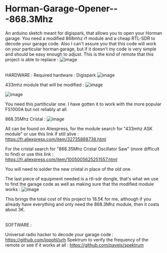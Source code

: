 # Horman-Garage-Opener---868.3Mhz
An arduino sketch meant for digispark, that allows you to open your Horman garage. You need a modified 868mhz rf module and a cheap RTL-SDR to decode your garage code.
Also I can't assure you that this code will work on your particular horman garage, but if it doesn't my code is very simple and should be easy enough to adjust.
This is the kind of remote that this project is able to replace : ![image](https://github.com/Jbrimbelibap/Horman-Garage-Opener---868.3Mhz/assets/90109439/20b7767d-ec8e-48af-87cc-f21b89f90602)


######
HARDWARE :
Required hardware : Digispark 
![image](https://github.com/Jbrimbelibap/Horman-Garage-Opener---868.3Mhz/assets/90109439/9f8ce798-c65d-41f4-9850-2383a5e9a932)

433mhz module that will be modified : 
![image](https://github.com/Jbrimbelibap/Horman-Garage-Opener---868.3Mhz/assets/90109439/95b8223d-1a3c-4e29-a765-47bad023b55b)

![image](https://github.com/Jbrimbelibap/Horman-Garage-Opener---868.3Mhz/assets/90109439/78a88073-6790-4b29-88f6-9fa48efb4b6d)

You need this partiticular one. I have gotten it to work with the more popular FS1000A but not reliably at all.

868.35Mhz Cristal : 
![image](https://github.com/Jbrimbelibap/Horman-Garage-Opener---868.3Mhz/assets/90109439/6494ed71-b2bb-444f-bda3-1127bd520afc)


All can be found on Aliexpress, for the module search for "433mhz ASK module" or use this link if still alive : 
https://fr.aliexpress.com/item/32735888738.html

For the cristal search for "868.35Mhz Cristal Oscillator Saw" (more difficult to find) or use this link : 
https://fr.aliexpress.com/item/1005005625251557.html


You will need to solder the new cristal in place of the old one.

The last piece of equipment needed is a rtl-sdr dongle, that's what we use to find the garage code as well as making sure that the modified module works :
![image](https://github.com/Jbrimbelibap/Horman-Garage-Opener---868.3Mhz/assets/90109439/e57c6688-c51e-441c-b5b5-843d8fa87168)


This brings the total cost of this project to 18.5€ for me, although if you already have everything and only need the 868.3Mhz module, then it costs about 3€.
######
SOFTWARE :

Universal radio hacker to decode your garage code : https://github.com/jopohl/urh 
Spektrum to verify the frequency of the remote or see if it works at all : https://github.com/pavels/spektrum



